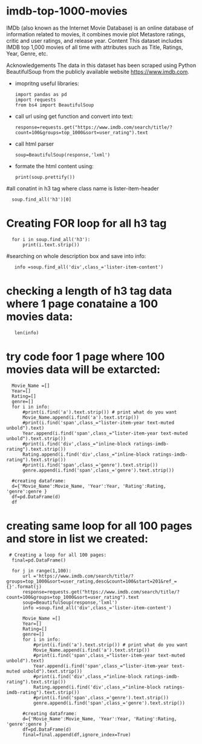 # imdb-top-1000-movies
IMDb (also known as the Internet Movie Database) is an online database of information related to movies, it combines movie plot Metastore ratings, critic and user ratings, and release year.
Content
This dataset includes IMDB top 1,000 movies of all time with attributes such as Title, Ratings, Year, Genre, etc.

Acknowledgements
The data in this dataset has been scraped using Python BeautifulSoup from the publicly available website https://www.imdb.com.

* imopritng useful libraries:

      import pandas as pd
      import requests
      from bs4 import BeautifulSoup
  
* call url using get function and convert into text:

      response=requests.get("https://www.imdb.com/search/title/?count=100&groups=top_1000&sort=user_rating").text


* call html parser

      soup=BeautifulSoup(response,'lxml')

* formate the html content using:

      print(soup.prettify())


#all conatint in h3 tag where class name is lister-item-header


      soup.find_all('h3')[0]
      
      
# Creating  FOR loop for all h3 tag 

      for i in soup.find_all('h3'):
          print(i.text.strip())
          
  
#searching on whole description box and save into info:
       
       info =soup.find_all('div',class_='lister-item-content')


# checking a length of h3 tag data where 1 page conataine a 100 movies data:

       len(info)


# try code foor 1 page where 100 movies data will be extarcted:

      Movie_Name =[]
      Year=[]
      Rating=[]
      genre=[]
      for i in info:
          #print(i.find('a').text.strip()) # print what do you want
          Movie_Name.append(i.find('a').text.strip())
          #print(i.find('span',class_="lister-item-year text-muted unbold").text)
          Year.append(i.find('span',class_="lister-item-year text-muted unbold").text.strip())
          #print(i.find('div',class_="inline-block ratings-imdb-rating").text.strip())
          Rating.append(i.find('div',class_="inline-block ratings-imdb-rating").text.strip())
          #print(i.find('span',class_='genre').text.strip())
          genre.append(i.find('span',class_='genre').text.strip())

      #creating dataframe:
      d={'Movie_Name':Movie_Name, 'Year':Year, 'Rating':Rating, 'genre':genre }
      df=pd.DataFrame(d)
      df
      
      
      
# creating same loop for all 100 pages and store in list we created:
      
     # Creating a loop for all 100 pages:
      final=pd.DataFrame()

      for j in range(1,100):
          url ='https://www.imdb.com/search/title/?groups=top_1000&sort=user_rating,desc&count=100&start=201&ref_={}'.format(j)
          response=requests.get("https://www.imdb.com/search/title/?count=100&groups=top_1000&sort=user_rating").text
          soup=BeautifulSoup(response,'lxml')
          info =soup.find_all('div',class_='lister-item-content')

          Movie_Name =[]
          Year=[]
          Rating=[]
          genre=[]
          for i in info:
              #print(i.find('a').text.strip()) # print what do you want
              Movie_Name.append(i.find('a').text.strip())
              #print(i.find('span',class_="lister-item-year text-muted unbold").text)
              Year.append(i.find('span',class_="lister-item-year text-muted unbold").text.strip())
              #print(i.find('div',class_="inline-block ratings-imdb-rating").text.strip())
              Rating.append(i.find('div',class_="inline-block ratings-imdb-rating").text.strip())
              #print(i.find('span',class_='genre').text.strip())
              genre.append(i.find('span',class_='genre').text.strip())

          #creating dataframe:
          d={'Movie_Name':Movie_Name, 'Year':Year, 'Rating':Rating, 'genre':genre }
          df=pd.DataFrame(d)
          final=final.append(df,ignore_index=True)

